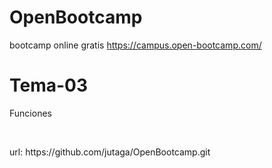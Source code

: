 # OpenBootcamp
bootcamp online gratis https://campus.open-bootcamp.com/

# Tema-03
<p>Funciones</p> <br>
<p>url: https://github.com/jutaga/OpenBootcamp.git </p>
